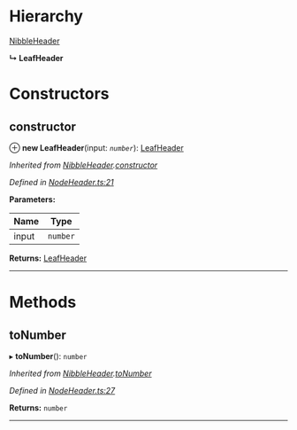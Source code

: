 

# Hierarchy

 [NibbleHeader](_nodeheader_.nibbleheader.md)

**↳ LeafHeader**

# Constructors

<a id="constructor"></a>

##  constructor

⊕ **new LeafHeader**(input: *`number`*): [LeafHeader](_nodeheader_.leafheader.md)

*Inherited from [NibbleHeader](_nodeheader_.nibbleheader.md).[constructor](_nodeheader_.nibbleheader.md#constructor)*

*Defined in [NodeHeader.ts:21](https://github.com/polkadot-js/common/blob/828688b/packages/trie-codec/src/NodeHeader.ts#L21)*

**Parameters:**

| Name | Type |
| ------ | ------ |
| input | `number` |

**Returns:** [LeafHeader](_nodeheader_.leafheader.md)

___

# Methods

<a id="tonumber"></a>

##  toNumber

▸ **toNumber**(): `number`

*Inherited from [NibbleHeader](_nodeheader_.nibbleheader.md).[toNumber](_nodeheader_.nibbleheader.md#tonumber)*

*Defined in [NodeHeader.ts:27](https://github.com/polkadot-js/common/blob/828688b/packages/trie-codec/src/NodeHeader.ts#L27)*

**Returns:** `number`

___

